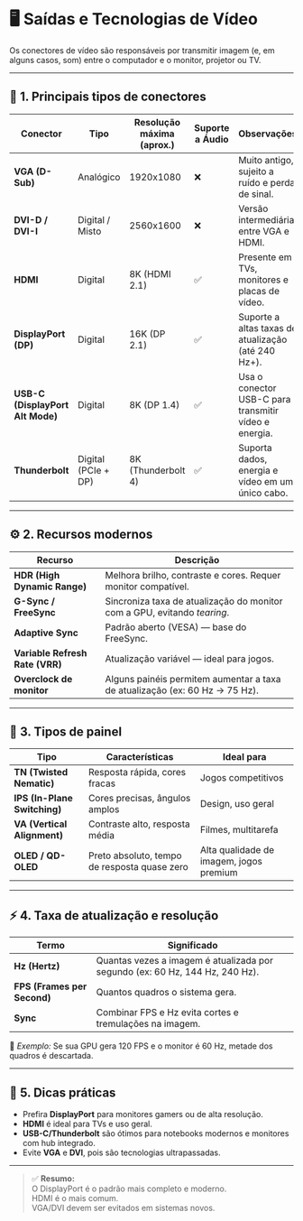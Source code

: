 # 🖥️ Saídas e Tecnologias de Vídeo

Os conectores de vídeo são responsáveis por transmitir imagem (e, em alguns casos, som) entre o computador e o monitor, projetor ou TV.

---

## 🔌 1. Principais tipos de conectores

| Conector | Tipo | Resolução máxima (aprox.) | Suporte a Áudio | Observações |
|-----------|------|----------------------------|------------------|--------------|
| **VGA (D-Sub)** | Analógico | 1920x1080 | ❌ | Muito antigo, sujeito a ruído e perda de sinal. |
| **DVI-D / DVI-I** | Digital / Misto | 2560x1600 | ❌ | Versão intermediária entre VGA e HDMI. |
| **HDMI** | Digital | 8K (HDMI 2.1) | ✅ | Presente em TVs, monitores e placas de vídeo. |
| **DisplayPort (DP)** | Digital | 16K (DP 2.1) | ✅ | Suporte a altas taxas de atualização (até 240 Hz+). |
| **USB-C (DisplayPort Alt Mode)** | Digital | 8K (DP 1.4) | ✅ | Usa o conector USB-C para transmitir vídeo e energia. |
| **Thunderbolt** | Digital (PCIe + DP) | 8K (Thunderbolt 4) | ✅ | Suporta dados, energia e vídeo em um único cabo. |

---

## ⚙️ 2. Recursos modernos

| Recurso | Descrição |
|----------|------------|
| **HDR (High Dynamic Range)** | Melhora brilho, contraste e cores. Requer monitor compatível. |
| **G-Sync / FreeSync** | Sincroniza taxa de atualização do monitor com a GPU, evitando *tearing*. |
| **Adaptive Sync** | Padrão aberto (VESA) — base do FreeSync. |
| **Variable Refresh Rate (VRR)** | Atualização variável — ideal para jogos. |
| **Overclock de monitor** | Alguns painéis permitem aumentar a taxa de atualização (ex: 60 Hz → 75 Hz). |

---

## 🧠 3. Tipos de painel

| Tipo | Características | Ideal para |
|------|-----------------|-------------|
| **TN (Twisted Nematic)** | Resposta rápida, cores fracas | Jogos competitivos |
| **IPS (In-Plane Switching)** | Cores precisas, ângulos amplos | Design, uso geral |
| **VA (Vertical Alignment)** | Contraste alto, resposta média | Filmes, multitarefa |
| **OLED / QD-OLED** | Preto absoluto, tempo de resposta quase zero | Alta qualidade de imagem, jogos premium |

---

## ⚡ 4. Taxa de atualização e resolução

| Termo | Significado |
|--------|-------------|
| **Hz (Hertz)** | Quantas vezes a imagem é atualizada por segundo (ex: 60 Hz, 144 Hz, 240 Hz). |
| **FPS (Frames per Second)** | Quantos quadros o sistema gera. |
| **Sync** | Combinar FPS e Hz evita cortes e tremulações na imagem. |

💬 *Exemplo:* Se sua GPU gera 120 FPS e o monitor é 60 Hz, metade dos quadros é descartada.

---

## 🧩 5. Dicas práticas

- Prefira **DisplayPort** para monitores gamers ou de alta resolução.
- **HDMI** é ideal para TVs e uso geral.
- **USB-C/Thunderbolt** são ótimos para notebooks modernos e monitores com hub integrado.
- Evite **VGA** e **DVI**, pois são tecnologias ultrapassadas.

---
> ✅ **Resumo:**  
> O DisplayPort é o padrão mais completo e moderno.  
> HDMI é o mais comum.  
> VGA/DVI devem ser evitados em sistemas novos.
